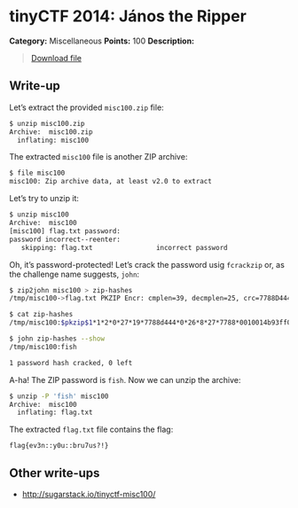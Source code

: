 # tinyCTF 2014: János the Ripper

**Category:** Miscellaneous
**Points:** 100
**Description:**

> [Download file](misc100.zip)

## Write-up

Let’s extract the provided `misc100.zip` file:

```bash
$ unzip misc100.zip
Archive:  misc100.zip
  inflating: misc100
```

The extracted `misc100` file is another ZIP archive:

```bash
$ file misc100
misc100: Zip archive data, at least v2.0 to extract
```

Let’s try to unzip it:

```bash
$ unzip misc100
Archive:  misc100
[misc100] flag.txt password:
password incorrect--reenter:
   skipping: flag.txt                incorrect password
```

Oh, it’s password-protected! Let’s crack the password usig `fcrackzip` or, as the challenge name suggests, `john`:

```bash
$ zip2john misc100 > zip-hashes
/tmp/misc100->flag.txt PKZIP Encr: cmplen=39, decmplen=25, crc=7788D444

$ cat zip-hashes
/tmp/misc100:$pkzip$1*1*2*0*27*19*7788d444*0*26*8*27*7788*0010014b93ff03ee9cfad31283a15788578cbf41aa418716f685fe4002da73ca1fac169789443a*$/pkzip$

$ john zip-hashes --show
/tmp/misc100:fish

1 password hash cracked, 0 left
```

A-ha! The ZIP password is `fish`. Now we can unzip the archive:

```bash
$ unzip -P 'fish' misc100
Archive:  misc100
  inflating: flag.txt
```

The extracted `flag.txt` file contains the flag:

```
flag{ev3n::y0u::bru7us?!}
```

## Other write-ups

* <http://sugarstack.io/tinyctf-misc100/>
